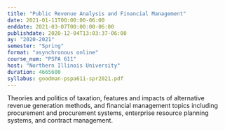 ```yaml
---
title: "Public Revenue Analysis and Financial Management"
date: 2021-01-11T00:00:00-06:00
enddate: 2021-03-07T00:00:00-06:00
publishdate: 2020-12-04T13:03:37-06:00
ay: "2020-2021"
semester: "Spring"
format: "asynchronous online"
course_num: "PSPA 611"
host: "Northern Illinois University"
duration: 4665600
syllabus: goodman-pspa611-spr2021.pdf
---
```


Theories and politics of taxation, features and impacts of alternative revenue generation methods, and financial management topics including procurement and procurement systems, enterprise resource planning systems, and contract management.
